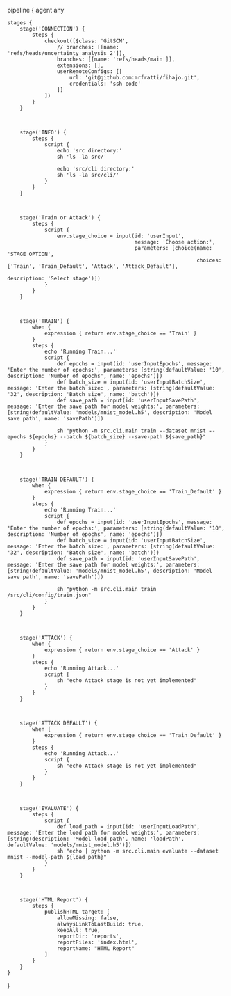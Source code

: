 pipeline {
    agent any

    stages {
        stage('CONNECTION') {
            steps {
                checkout([$class: 'GitSCM', 
                    // branches: [[name: 'refs/heads/uncertainty_analysis_2']],
                    branches: [[name: 'refs/heads/main']],
                    extensions: [], 
                    userRemoteConfigs: [[
                        url: 'git@github.com:mrfratti/fihajo.git',
                        credentials: 'ssh code'
                    ]]
                ])
            }
        }
        


        stage('INFO') {
            steps {
                script {
                    echo 'src directory:'
                    sh 'ls -la src/'
                    
                    echo 'src/cli directory:'
                    sh 'ls -la src/cli/'
                }
            }
        }
    
        
        
        stage('Train or Attack') {
            steps {
                script {
                    env.stage_choice = input(id: 'userInput',
                                             message: 'Choose action:',
                                             parameters: [choice(name: 'STAGE OPTION',
                                                                 choices: ['Train', 'Train_Default', 'Attack', 'Attack_Default'],
                                                                 description: 'Select stage')])
                }
            }
        }



        stage('TRAIN') {
            when {
                expression { return env.stage_choice == 'Train' }
            }
            steps {
                echo 'Running Train...'
                script {
                    def epochs = input(id: 'userInputEpochs', message: 'Enter the number of epochs:', parameters: [string(defaultValue: '10', description: 'Number of epochs', name: 'epochs')])
                    def batch_size = input(id: 'userInputBatchSize', message: 'Enter the batch size:', parameters: [string(defaultValue: '32', description: 'Batch size', name: 'batch')])
                    def save_path = input(id: 'userInputSavePath', message: 'Enter the save path for model weights:', parameters: [string(defaultValue: 'models/mnist_model.h5', description: 'Model save path', name: 'savePath')])

                    sh "python -m src.cli.main train --dataset mnist --epochs ${epochs} --batch ${batch_size} --save-path ${save_path}"
                }
            }
        }
        


        stage('TRAIN DEFAULT') {
            when {
                expression { return env.stage_choice == 'Train_Default' }
            }
            steps {
                echo 'Running Train...'
                script {
                    def epochs = input(id: 'userInputEpochs', message: 'Enter the number of epochs:', parameters: [string(defaultValue: '10', description: 'Number of epochs', name: 'epochs')])
                    def batch_size = input(id: 'userInputBatchSize', message: 'Enter the batch size:', parameters: [string(defaultValue: '32', description: 'Batch size', name: 'batch')])
                    def save_path = input(id: 'userInputSavePath', message: 'Enter the save path for model weights:', parameters: [string(defaultValue: 'models/mnist_model.h5', description: 'Model save path', name: 'savePath')])

                    sh "python -m src.cli.main train /src/cli/config/train.json"
                }
            }
        }
        


        stage('ATTACK') {
            when {
                expression { return env.stage_choice == 'Attack' }
            }
            steps {
                echo 'Running Attack...'
                script {
                    sh "echo Attack stage is not yet implemented"
                }
            }
        }
        


        stage('ATTACK DEFAULT') {
            when {
                expression { return env.stage_choice == 'Train_Default' }
            }
            steps {
                echo 'Running Attack...'
                script {
                    sh "echo Attack stage is not yet implemented"
                }
            }
        }



        stage('EVALUATE') {
            steps {
                script {
                    def load_path = input(id: 'userInputLoadPath', message: 'Enter the load path for model weights:', parameters: [string(description: 'Model load path', name: 'loadPath', defaultValue: 'models/mnist_model.h5')])
                    sh "echo | python -m src.cli.main evaluate --dataset mnist --model-path ${load_path}"
                }
            }
        }



        stage('HTML Report') {
            steps {
                publishHTML target: [
                    allowMissing: false,
                    alwaysLinkToLastBuild: true,
                    keepAll: true,
                    reportDir: 'reports',
                    reportFiles: 'index.html',
                    reportName: "HTML Report"
                ]
            }
        }
    }
}